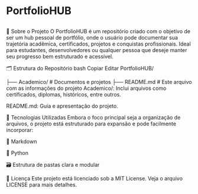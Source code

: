 # PortfolioHUB
📌 Sobre o Projeto
O PortfolioHUB é um repositório criado com o objetivo de ser um hub pessoal de portfólio, onde o usuário pode documentar sua trajetória acadêmica, certificados, projetos e conquistas profissionais. Ideal para estudantes, desenvolvedores ou qualquer pessoa que deseje manter seu progresso bem estruturado e acessível.

🗂️ Estrutura do Repositório
bash
Copiar
Editar
PortfolioHUB/

├── Academico/         # Documentos e projetos
├── README.md          # Este arquivo com as informações do projeto
Academico/: Inclui arquivos como certificados, diplomas, históricos, entre outros.

README.md: Guia e apresentação do projeto.

🚀 Tecnologias Utilizadas
Embora o foco principal seja a organização de arquivos, o projeto está estruturado para expansão e pode facilmente incorporar:

📄 Markdown

🐍 Python 

🗃️ Estrutura de pastas clara e modular

📄 Licença
Este projeto está licenciado sob a MIT License. Veja o arquivo LICENSE para mais detalhes.

